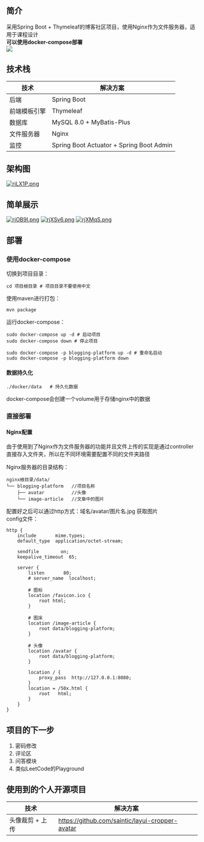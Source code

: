 ## 简介
采用Spring Boot + Thymeleaf的博客社区项目，使用Nginx作为文件服务器，适用于课程设计  
**可以使用docker-compose部署**  
![](https://ss0.bdstatic.com/70cFuHSh_Q1YnxGkpoWK1HF6hhy/it/u=2818960303,1643407693&fm=26&gp=0.jpg)
## 技术栈

技术 | 解决方案
---|---
后端 | Spring Boot
前端模板引擎 | Thymeleaf
数据库 | MySQL 8.0 + MyBatis-Plus
文件服务器 | Nginx
监控 | Spring Boot Actuator + Spring Boot Admin

## 架构图
[![rjLX1P.png](https://s3.ax1x.com/2020/12/31/rjLX1P.png)](https://imgchr.com/i/rjLX1P)

## 简单展示
[![rjOB9I.png](https://s3.ax1x.com/2020/12/31/rjOB9I.png)](https://imgchr.com/i/rjOB9I)
[![rjXSv6.png](https://s3.ax1x.com/2020/12/31/rjXSv6.png)](https://imgchr.com/i/rjXSv6)
[![rjXMqS.png](https://s3.ax1x.com/2020/12/31/rjXMqS.png)](https://imgchr.com/i/rjXMqS)

## 部署
### 使用docker-compose
切换到项目目录：
```shell script
cd 项目根目录 # 项目目录不要使用中文
```
使用maven进行打包：
```shell script
mvn package
```
运行docker-compose：
```shell script
sudo docker-compose up -d # 启动项目
sudo docker-compose down # 停止项目

sudo docker-compose -p blogging-platform up -d # 重命名启动
sudo docker-compose -p blogging-platform down
```
#### 数据持久化
```
./docker/data   # 持久化数据
```
docker-compose会创建一个volume用于存储nginx中的数据

### 直接部署
#### Nginx配置
由于使用到了Nginx作为文件服务器的功能并且文件上传的实现是通过controller直接存入文件夹，所以在不同环境需要配置不同的文件夹路径  

Nginx服务器的目录结构：
```
nginx根目录/data/
└── blogging-platform   //项目名称
    ├── avatar          //头像
    └── image-article   //文章中的图片
```
配置好之后可以通过http方式：域名/avatar/图片名.jpg 获取图片  
config文件：
```
http {
    include       mime.types;
    default_type  application/octet-stream;

    sendfile        on;
    keepalive_timeout  65;

    server {
        listen       80;
        # server_name  localhost;

        # 图标
        location /favicon.ico {  
            root html;  
        }

        # 图床
		location /image-article {
            root data/blogging-platform;
		}

        # 头像
        location /avatar {
            root data/blogging-platform;
        }

        location / {
            proxy_pass  http://127.0.0.1:8080;
        }
        location = /50x.html {
            root   html;
        }
    }
}
```

## 项目的下一步
1. 密码修改
2. 评论区
3. 问答模块
4. 类似LeetCode的Playground

## 使用到的个人开源项目

技术 | 解决方案
---|---
头像裁剪 + 上传 | https://github.com/saintic/layui-cropper-avatar